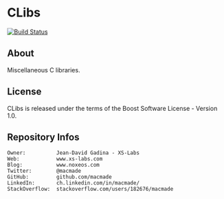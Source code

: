 CLibs
=====

[![Build Status](https://travis-ci.org/macmade/CLibs.svg?branch=master)](https://travis-ci.org/macmade/CLibs)

About
-----

Miscellaneous C libraries.

License
-------

CLibs is released under the terms of the Boost Software License - Version 1.0.

Repository Infos
----------------

    Owner:			Jean-David Gadina - XS-Labs
    Web:			www.xs-labs.com
    Blog:			www.noxeos.com
    Twitter:		@macmade
    GitHub:			github.com/macmade
    LinkedIn:		ch.linkedin.com/in/macmade/
    StackOverflow:	stackoverflow.com/users/182676/macmade
